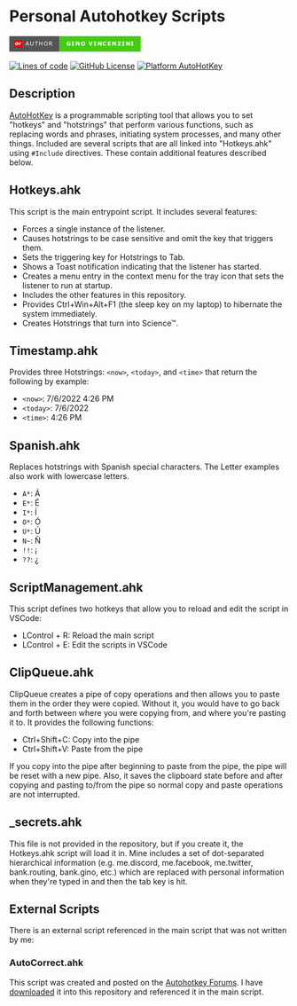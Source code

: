 # Personal Autohotkey Scripts #

[![Author - Gino Vincenzini](/Assets/Author-Gino%20Vincenzini-brightgreen.png)](https://ginovincenzini.com/)

[![Lines of code](https://img.shields.io/tokei/lines/github/GinoMan/AHKScripts?label=Total%20Lines&logo=github&logoColor=white)](https://github.com/GinoMan/AHKScripts)
[![GitHub License](https://img.shields.io/github/license/GinoMan/AHKScripts?label=License&logo=creativecommons&logoColor=white)](https://github.com/GinoMan/AHKScripts/blob/master/LICENSE)
[![Platform AutoHotKey](https://img.shields.io/badge/Platform-AutoHotKey-green?logo=autohotkey&logoColor=white)](https://autohotkey.com)

## Description ##

[AutoHotKey][ahk] is a programmable scripting tool that allows you to set "hotkeys" and "hotstrings" that perform various functions, such as replacing words and phrases, initiating system processes, and many other things. Included are several scripts that are all linked into "Hotkeys.ahk" using `#Include` directives. These contain additional features described below.

## Hotkeys.ahk ##

This script is the main entrypoint script. It includes several features:

- Forces a single instance of the listener.
- Causes hotstrings to be case sensitive and omit the key that triggers them.
- Sets the triggering key for Hotstrings to Tab.
- Shows a Toast notification indicating that the listener has started.
- Creates a menu entry in the context menu for the tray icon that sets the listener to run at startup.
- Includes the other features in this repository.
- Provides Ctrl+Win+Alt+F1 (the sleep key on my laptop) to hibernate the system immediately.
- Creates Hotstrings that turn into Science™.

## Timestamp.ahk ##

Provides three Hotstrings: `<now>`, `<today>`, and `<time>` that return the following by example:

- `<now>`: 7/6/2022 4:26 PM
- `<today>`: 7/6/2022
- `<time>`: 4:26 PM

## Spanish.ahk ##

Replaces hotstrings with Spanish special characters. The Letter examples also work with lowercase letters.

- `A*`: Á
- `E*`: É
- `I*`: Í
- `O*`: Ó
- `U*`: Ú
- `N~`: Ñ
- `!!`: ¡
- `??`: ¿

## ScriptManagement.ahk ##

This script defines two hotkeys that allow you to reload and edit the script in VSCode:

- LControl + R: Reload the main script
- LControl + E: Edit the scripts in VSCode

## ClipQueue.ahk ##

ClipQueue creates a pipe of copy operations and then allows you to paste them in the order they were copied. Without it, you would have to go back and forth between where you were copying from, and where you're pasting it to. It provides the following functions:

- Ctrl+Shift+C: Copy into the pipe
- Ctrl+Shift+V: Paste from the pipe

If you copy into the pipe after beginning to paste from the pipe, the pipe will be reset with a new pipe. Also, it saves the clipboard state before and after copying and pasting to/from the pipe so normal copy and paste operations are not interrupted.

## _secrets.ahk ##

This file is not provided in the repository, but if you create it, the Hotkeys.ahk script will load it in. Mine includes a set of dot-separated hierarchical information (e.g. me.discord, me.facebook, me.twitter, bank.routing, bank.gino, etc.) which are replaced with personal information when they're typed in and then the tab key is hit.

## External Scripts ##

There is an external script referenced in the main script that was not written by me:

### AutoCorrect.ahk ###

This script was created and posted on the [Autohotkey Forums][autoc]. I have [downloaded](https://raw.githubusercontent.com/cdelahousse/Autocorrect-AutoHotKey/master/AutoCorrect.ahk) it into this repository and referenced it in the main script.

[ahk]: https://www.autohotkey.com/
[autoc]: https://www.autohotkey.com/board/topic/7379-autoreplace/
[author]: https://ginovincenzini.com/public/images/Author-GinoVincenzini-brightgreen-badge.png